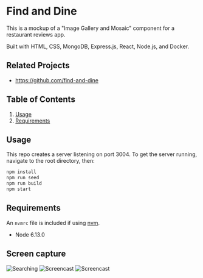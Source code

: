 # Find and Dine

This is a mockup of a "Image Gallery and Mosaic" component for a restaurant reviews app.

Built with HTML, CSS, MongoDB, Express.js, React, Node.js, and Docker.

## Related Projects

  - https://github.com/find-and-dine

## Table of Contents

1. [Usage](#Usage)
2. [Requirements](#requirements)

## Usage

This repo creates a server listening on port 3004. To get the server running, navigate to the root directory, then:

```sh
npm install
npm run seed
npm run build
npm start
```

## Requirements

An `nvmrc` file is included if using [nvm](https://github.com/creationix/nvm).

- Node 6.13.0

## Screen capture
![Searching](https://media.giphy.com/media/jPM6MCEVEDPwT5KVYr/giphy.gif)
![Screencast](https://media.giphy.com/media/jPM6MCEVEDPwT5KVYr/giphy.gif)
![Screencast](https://i.imgur.com/Qp9I81j.gif)
